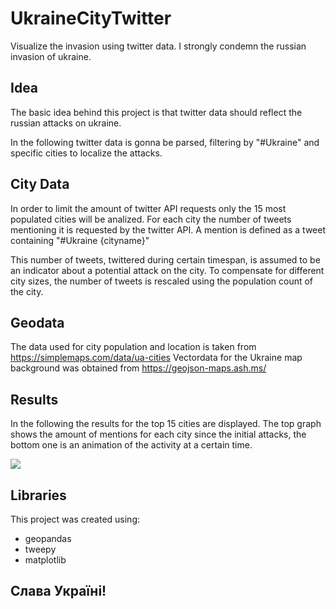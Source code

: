# UkraineCityTwitter
Visualize the invasion using twitter data.
I strongly condemn the russian invasion of ukraine.

## Idea
The basic idea behind this project is that twitter data should reflect the russian attacks on ukraine. 

In the following twitter data is gonna be parsed, filtering by "#Ukraine" and specific cities to localize the attacks.

## City Data
In order to limit the amount of twitter API requests only the 15 most populated cities will be analized. 
For each city the number of tweets mentioning it is requested by the twitter API. A mention is defined as a tweet containing "#Ukraine {cityname}"

This number of tweets, twittered during certain timespan, is assumed to be an indicator about a potential attack on the city.
To compensate for different city sizes, the number of tweets is rescaled using the population count of the city.

## Geodata
The data used for city population and location is taken from https://simplemaps.com/data/ua-cities
Vectordata for the Ukraine map background was obtained from https://geojson-maps.ash.ms/

## Results
In the following the results for the top 15 cities are displayed. The top graph shows the amount of mentions for each city since the initial attacks, the bottom one is an animation of the activity at a certain time.

![](media/animation.gif)

## Libraries
This project was created using:
- geopandas
- tweepy
- matplotlib

## Слава Україні!
